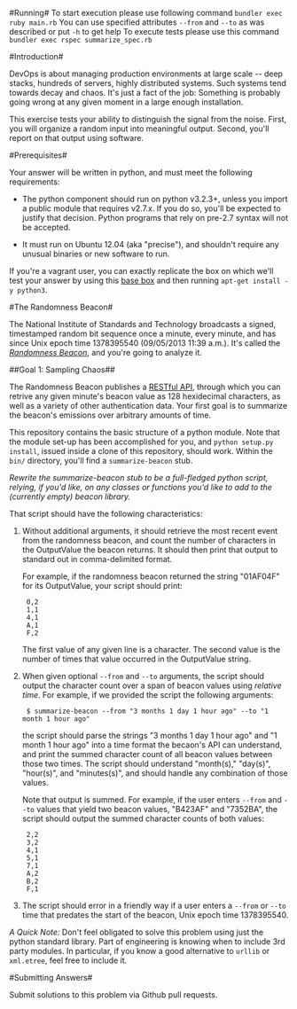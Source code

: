 #Running#
To start execution please use following command
`bundler exec ruby main.rb`
You can use specified attributes `--from` and `--to` as was described or put `-h` to get help
To execute tests please use this command
`bundler exec rspec summarize_spec.rb`

#Introduction#

DevOps is about managing production environments at large scale -- deep
stacks, hundreds of servers, highly distributed systems. Such systems
tend towards decay and chaos. It's just a fact of the job: Something is
probably going wrong at any given moment in a large enough installation.

This exercise tests your ability to distinguish the signal from the
noise. First, you will organize a random input into meaningful output.
Second, you'll report on that output using software.

#Prerequisites#

Your answer will be written in python, and must meet the
following requirements:

 * The python component should run on python v3.2.3+, unless you import
   a public module that requires v2.7.x. If you do so, you'll be expected
   to justify that decision. Python programs that rely on pre-2.7 syntax
   will not be accepted.

 * It must run on Ubuntu 12.04 (aka "precise"), and shouldn't require
   any unusual binaries or new software to run.

If you're a vagrant user, you can exactly replicate the box on which
we'll test your answer by using this [base
box](https://cloud-images.ubuntu.com/vagrant/precise/current/precise-server-cloudimg-amd64-vagrant-disk1.box)
and then running `apt-get install -y python3`.

#The Randomness Beacon#

The National Institute of Standards and Technology broadcasts a signed,
timestamped random bit sequence once a minute, every minute, and has
since Unix epoch time 1378395540 (09/05/2013 11:39 a.m.). It's called
the [_Randomness Beacon_](http://www.nist.gov/itl/csd/ct/nist_beacon.cfm), and you're
going to analyze it.

##Goal 1: Sampling Chaos##

The Randomness Beacon publishes a [RESTful
API](https://beacon.nist.gov/home), through which you can retrive any
given minute's beacon value as 128 hexidecimal characters, as well as a
variety of other authentication data. Your first goal is to summarize
the beacon's emissions over arbitrary amounts of time.

This repository contains the basic structure of a python module. Note
that the module set-up has been accomplished for you, and `python
setup.py install`, issued inside a clone of this repository, should
work. Within the `bin/` directory, you'll find a `summarize-beacon`
stub.

*Rewrite the summarize-beacon stub to be a full-fledged python script,
relying, if you'd like, on any classes or functions you'd like to add to
the (currently empty) beacon library.*

That script should have the following characteristics:

1. Without additional arguments, it should retrieve the most recent
   event from the randomness beacon, and count the number of characters
   in the OutputValue the beacon returns. It should then print that output
   to standard out in comma-delimited format.

   For example, if the randomness beacon returned the string "01AF04F" for
   its OutputValue, your script should print:

        0,2
        1,1
        4,1
        A,1
        F,2

   The first value of any given line is a character. The second value is
   the number of times that value occurred in the OutputValue string.

2. When given optional `--from` and `--to` arguments, the script should
   output the character count over a span of beacon values using
   *relative time*. For example, if we provided the script the following
   arguments:

        $ summarize-beacon --from "3 months 1 day 1 hour ago" --to "1 month 1 hour ago"

   the script should parse the strings "3 months 1 day 1 hour ago" and "1
   month 1 hour ago" into a time format the becaon's API can understand,
   and print the summed character count of all beacon values between those
   two times. The script should understand "month(s)," "day(s)", "hour(s)",
   and "minutes(s)", and should handle any combination of those values.

   Note that output is summed. For example, if the user enters `--from` and
   `--to` values that yield two beacon values, "B423AF" and "7352BA", the
   script should output the summed character counts of both values:

        2,2
        3,2
        4,1
        5,1
        7,1
        A,2
        B,2
        F,1

3. The script should error in a friendly way if a user enters a `--from`
   or `--to` time that predates the start of the beacon, Unix epoch time
   1378395540.

*A Quick Note:* Don't feel obligated to solve this problem using just
the python standard library. Part of engineering is knowing when to
include 3rd party modules. In particular, if you know a good alternative
to `urllib` or `xml.etree`, feel free to include it.

#Submitting Answers#

Submit solutions to this problem via Github pull requests.
